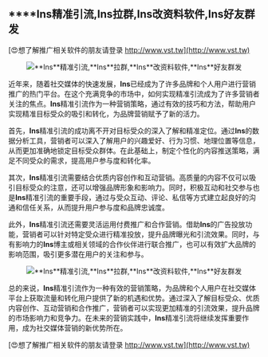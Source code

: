## ****Ins**精准引流,**Ins**拉群,**Ins**改资料软件,**Ins**好友群发**

[😍想了解推广相关软件的朋友请登录 http://www.vst.tw](http://www.vst.tw)

 <center><img src="https://vst.tw/MP4/tuiguang/png/1.png" alt="**Ins**精准引流,**Ins**拉群,**Ins**改资料软件,**Ins**好友群发"></center>

近年来，随着社交媒体的快速发展，**Ins**已经成为了许多品牌和个人用户进行营销推广的热门平台。在这个充满竞争的市场中，如何实现精准引流成为了许多营销者关注的焦点。**Ins**精准引流作为一种营销策略，通过有效的技巧和方法，帮助用户实现精准目标受众的吸引和转化，为品牌营销赋予了新的活力。

首先，**Ins**精准引流的成功离不开对目标受众的深入了解和精准定位。通过**Ins**的数据分析工具，营销者可以深入了解用户的兴趣爱好、行为习惯、地理位置等信息，从而更加准确地锁定目标受众群体。在此基础上，制定个性化的内容推送策略，满足不同受众的需求，提高用户参与度和转化率。

其次，**Ins**精准引流需要结合优质内容创作和互动营销。高质量的内容不仅可以吸引目标受众的注意，还可以增强品牌形象和影响力。同时，积极互动和社交参与也是**Ins**精准引流的重要手段，通过与受众互动、评论、私信等方式建立起良好的沟通和信任关系，从而提升用户参与度和品牌忠诚度。

此外，**Ins**精准引流还需要灵活运用付费推广和合作营销。借助**Ins**的广告投放功能，营销者可以针对特定受众进行精准投放，提升品牌曝光和引流效果。同时，与有影响力的**Ins**博主或相关领域的合作伙伴进行联合推广，也可以有效扩大品牌的影响范围，吸引更多潜在用户的关注和参与。

 <center><img src="https://vst.tw/MP4/tuiguang/png/3.png" alt="**Ins**精准引流,**Ins**拉群,**Ins**改资料软件,**Ins**好友群发"></center>

总的来说，**Ins**精准引流作为一种有效的营销策略，为品牌和个人用户在社交媒体平台上获取流量和转化用户提供了新的机遇和优势。通过深入了解目标受众、优质内容创作、互动营销和合作推广，营销者可以实现更加精准的引流效果，提升品牌的市场影响力和竞争力。在未来的营销实践中，**Ins**精准引流将继续发挥重要作用，成为社交媒体营销的新优势所在。

[😍想了解推广相关软件的朋友请登录 http://www.vst.tw](http://www.vst.tw)



